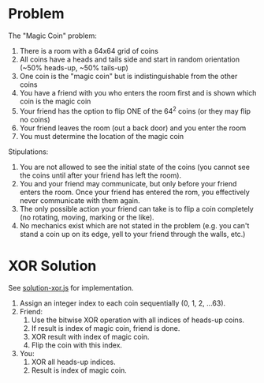 # Problem

The "Magic Coin" problem:

1. There is a room with a 64x64 grid of coins
1. All coins have a heads and tails side and start in random orientation (~50% heads-up, ~50% tails-up)
1. One coin is the "magic coin" but is indistinguishable from the other coins
1. You have a friend with you who enters the room first and is shown which coin is the magic coin
1. Your friend has the option to flip ONE of the 64<sup>2</sup> coins (or they may flip no coins)
1. Your friend leaves the room (out a back door) and you enter the room
1. You must determine the location of the magic coin

Stipulations:

1. You are not allowed to see the initial state of the coins (you cannot see the coins until after your friend has left the room).
1. You and your friend may communicate, but only before your friend enters the room. Once your friend has entered the rom, you effectively never communicate with them again.
1. The only possible action your friend can take is to flip a coin completely (no rotating, moving, marking or the like).
1. No mechanics exist which are not stated in the problem (e.g. you can't stand a coin up on its edge, yell to your friend through the walls, etc.) 

# XOR Solution

See [solution-xor.js](./solution-xor.js) for implementation.

1. Assign an integer index to each coin sequentially (0, 1, 2, ...63).
1. Friend:
   1. Use the bitwise XOR operation with all indices of heads-up coins.
   1. If result is index of magic coin, friend is done.
   1. XOR result with index of magic coin.
   1. Flip the coin with this index.
1. You:
   1. XOR all heads-up indices.
   1. Result is index of magic coin.
